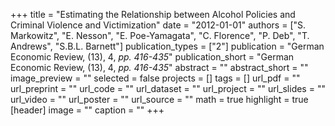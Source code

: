 +++
title = "Estimating the Relationship between Alcohol Policies and Criminal Violence and Victimization"
date = "2012-01-01"
authors = ["S. Markowitz", "E. Nesson", "E. Poe-Yamagata", "C. Florence", "P. Deb", "T. Andrews", "S.B.L. Barnett"]
publication_types = ["2"]
publication = "German Economic Review, (13), 4, _pp. 416-435_"
publication_short = "German Economic Review, (13), 4, _pp. 416-435_"
abstract = ""
abstract_short = ""
image_preview = ""
selected = false
projects = []
tags = []
url_pdf = ""
url_preprint = ""
url_code = ""
url_dataset = ""
url_project = ""
url_slides = ""
url_video = ""
url_poster = ""
url_source = ""
math = true
highlight = true
[header]
image = ""
caption = ""
+++
